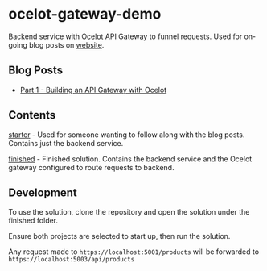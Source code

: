 # ocelot-gateway-demo

Backend service with [Ocelot](https://github.com/ThreeMammals/Ocelot) API Gateway to funnel requests. Used for on-going blog posts on [website](https://www.philbroderick.net).

## Blog Posts
* [Part 1 - Building an API Gateway with Ocelot](https://www.philbroderick.net/blog/building-an-api-gateway-with-ocelot)

## Contents

[starter](https://github.com/PhilBroderick/ocelot-gateway-demo/tree/master/starter) - Used for someone wanting to follow along with the blog posts. Contains just the backend service.

[finished](https://github.com/PhilBroderick/ocelot-gateway-demo/tree/master/finished) - Finished solution. Contains the backend service and the Ocelot gateway configured to route requests to backend.

## Development

To use the solution, clone the repository and open the solution under the finished folder.

Ensure both projects are selected to start up, then run the solution. 

Any request made to `https://localhost:5001/products` will be forwarded to `https://localhost:5003/api/products`
